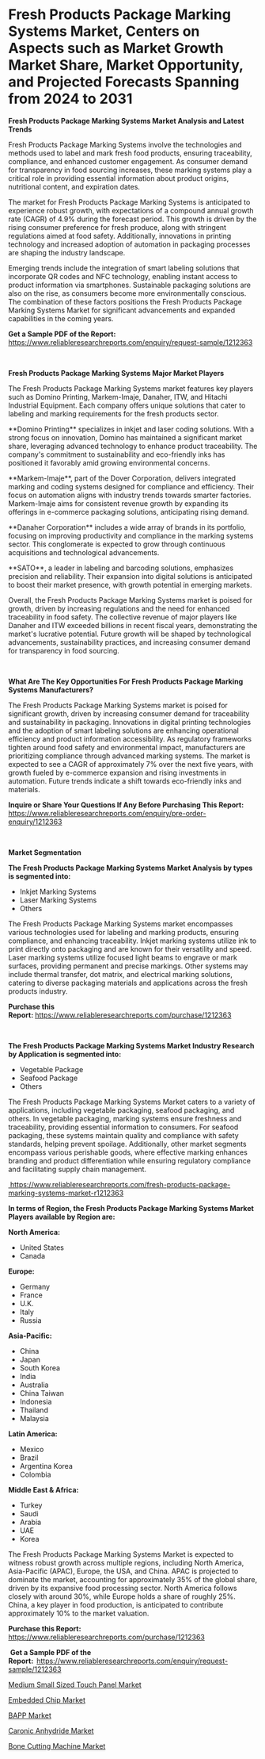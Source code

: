 <p><h1>Fresh Products Package Marking Systems Market, Centers on Aspects such as Market Growth Market Share, Market Opportunity, and Projected Forecasts Spanning from 2024 to 2031</h1></p><p><strong>Fresh Products Package Marking Systems Market Analysis and Latest Trends</strong></p>
<p><p>Fresh Products Package Marking Systems involve the technologies and methods used to label and mark fresh food products, ensuring traceability, compliance, and enhanced customer engagement. As consumer demand for transparency in food sourcing increases, these marking systems play a critical role in providing essential information about product origins, nutritional content, and expiration dates.</p><p>The market for Fresh Products Package Marking Systems is anticipated to experience robust growth, with expectations of a compound annual growth rate (CAGR) of 4.9% during the forecast period. This growth is driven by the rising consumer preference for fresh produce, along with stringent regulations aimed at food safety. Additionally, innovations in printing technology and increased adoption of automation in packaging processes are shaping the industry landscape.</p><p>Emerging trends include the integration of smart labeling solutions that incorporate QR codes and NFC technology, enabling instant access to product information via smartphones. Sustainable packaging solutions are also on the rise, as consumers become more environmentally conscious. The combination of these factors positions the Fresh Products Package Marking Systems Market for significant advancements and expanded capabilities in the coming years.</p></p>
<p><strong>Get a Sample PDF of the Report:&nbsp;</strong> <a href="https://www.reliableresearchreports.com/enquiry/request-sample/1212363?utm_campaign=5&utm_medium=2&utm_source=Github&utm_content=ia&utm_term=06102024&utm_id=fresh-products-package-marking-systems">https://www.reliableresearchreports.com/enquiry/request-sample/1212363</a></p>
<p>&nbsp;</p>
<p><strong>Fresh Products Package Marking Systems Major Market Players</strong></p>
<p><p>The Fresh Products Package Marking Systems market features key players such as Domino Printing, Markem-Imaje, Danaher, ITW, and Hitachi Industrial Equipment. Each company offers unique solutions that cater to labeling and marking requirements for the fresh products sector.</p><p>**Domino Printing** specializes in inkjet and laser coding solutions. With a strong focus on innovation, Domino has maintained a significant market share, leveraging advanced technology to enhance product traceability. The company's commitment to sustainability and eco-friendly inks has positioned it favorably amid growing environmental concerns.</p><p>**Markem-Imaje**, part of the Dover Corporation, delivers integrated marking and coding systems designed for compliance and efficiency. Their focus on automation aligns with industry trends towards smarter factories. Markem-Imaje aims for consistent revenue growth by expanding its offerings in e-commerce packaging solutions, anticipating rising demand.</p><p>**Danaher Corporation** includes a wide array of brands in its portfolio, focusing on improving productivity and compliance in the marking systems sector. This conglomerate is expected to grow through continuous acquisitions and technological advancements. </p><p>**SATO**, a leader in labeling and barcoding solutions, emphasizes precision and reliability. Their expansion into digital solutions is anticipated to boost their market presence, with growth potential in emerging markets.</p><p>Overall, the Fresh Products Package Marking Systems market is poised for growth, driven by increasing regulations and the need for enhanced traceability in food safety. The collective revenue of major players like Danaher and ITW exceeded billions in recent fiscal years, demonstrating the market's lucrative potential. Future growth will be shaped by technological advancements, sustainability practices, and increasing consumer demand for transparency in food sourcing.</p></p>
<p>&nbsp;</p>
<p><strong>What Are The Key Opportunities For Fresh Products Package Marking Systems Manufacturers?</strong></p>
<p><p>The Fresh Products Package Marking Systems market is poised for significant growth, driven by increasing consumer demand for traceability and sustainability in packaging. Innovations in digital printing technologies and the adoption of smart labeling solutions are enhancing operational efficiency and product information accessibility. As regulatory frameworks tighten around food safety and environmental impact, manufacturers are prioritizing compliance through advanced marking systems. The market is expected to see a CAGR of approximately 7% over the next five years, with growth fueled by e-commerce expansion and rising investments in automation. Future trends indicate a shift towards eco-friendly inks and materials.</p></p>
<p><strong>Inquire or Share Your Questions If Any Before Purchasing This Report:</strong> <a href="https://www.reliableresearchreports.com/enquiry/pre-order-enquiry/1212363?utm_campaign=5&utm_medium=2&utm_source=Github&utm_content=ia&utm_term=06102024&utm_id=fresh-products-package-marking-systems">https://www.reliableresearchreports.com/enquiry/pre-order-enquiry/1212363</a></p>
<p>&nbsp;</p>
<p><strong>Market Segmentation</strong></p>
<p><strong>The Fresh Products Package Marking Systems Market Analysis by types is segmented into:</strong></p>
<p><ul><li>Inkjet Marking Systems</li><li>Laser Marking Systems</li><li>Others</li></ul></p>
<p><p>The Fresh Products Package Marking Systems market encompasses various technologies used for labeling and marking products, ensuring compliance, and enhancing traceability. Inkjet marking systems utilize ink to print directly onto packaging and are known for their versatility and speed. Laser marking systems utilize focused light beams to engrave or mark surfaces, providing permanent and precise markings. Other systems may include thermal transfer, dot matrix, and electrical marking solutions, catering to diverse packaging materials and applications across the fresh products industry.</p></p>
<p><strong>Purchase this Report:&nbsp;</strong><a href="https://www.reliableresearchreports.com/purchase/1212363?utm_campaign=5&utm_medium=2&utm_source=Github&utm_content=ia&utm_term=06102024&utm_id=fresh-products-package-marking-systems">https://www.reliableresearchreports.com/purchase/1212363</a></p>
<p>&nbsp;</p>
<p><strong>The Fresh Products Package Marking Systems Market Industry Research by Application is segmented into:</strong></p>
<p><ul><li>Vegetable Package</li><li>Seafood Package</li><li>Others</li></ul></p>
<p><p>The Fresh Products Package Marking Systems Market caters to a variety of applications, including vegetable packaging, seafood packaging, and others. In vegetable packaging, marking systems ensure freshness and traceability, providing essential information to consumers. For seafood packaging, these systems maintain quality and compliance with safety standards, helping prevent spoilage. Additionally, other market segments encompass various perishable goods, where effective marking enhances branding and product differentiation while ensuring regulatory compliance and facilitating supply chain management.</p></p>
<p><a href="https://www.reliableresearchreports.com/fresh-products-package-marking-systems-market-r1212363?utm_campaign=5&utm_medium=2&utm_source=Github&utm_content=ia&utm_term=06102024&utm_id=fresh-products-package-marking-systems">&nbsp;https://www.reliableresearchreports.com/fresh-products-package-marking-systems-market-r1212363</a></p>
<p><strong>In terms of Region, the Fresh Products Package Marking Systems Market Players available by Region are:</strong></p>
<p>
    <p> <strong> North America: </strong>
        <ul>
            <li>United States</li>
            <li>Canada</li>
        </ul>
        </p> 
    <p> <strong> Europe: </strong>
        <ul>
            <li>Germany</li>
            <li>France</li>
            <li>U.K.</li>
            <li>Italy</li>
            <li>Russia</li>
        </ul>
        </p> 
    <p> <strong> Asia-Pacific: </strong>
        <ul>
            <li>China</li>
            <li>Japan</li>
            <li>South Korea</li>
            <li>India</li>
            <li>Australia</li>
            <li>China Taiwan</li>
            <li>Indonesia</li>
            <li>Thailand</li>
            <li>Malaysia</li>
        </ul>
        </p> 
    <p> <strong> Latin America: </strong>
        <ul>
            <li>Mexico</li>
            <li>Brazil</li>
            <li>Argentina Korea</li>
            <li>Colombia</li>
        </ul>
        </p> 
    <p> <strong> Middle East & Africa: </strong>
        <ul>
            <li>Turkey</li>
            <li>Saudi</li>
            <li>Arabia</li>
            <li>UAE</li>
            <li>Korea</li>
        </ul>
    </p>
    </p>
<p><p>The Fresh Products Package Marking Systems Market is expected to witness robust growth across multiple regions, including North America, Asia-Pacific (APAC), Europe, the USA, and China. APAC is projected to dominate the market, accounting for approximately 35% of the global share, driven by its expansive food processing sector. North America follows closely with around 30%, while Europe holds a share of roughly 25%. China, a key player in food production, is anticipated to contribute approximately 10% to the market valuation.</p></p>
<p><strong>Purchase this Report: </strong><a href="https://www.reliableresearchreports.com/purchase/1212363?utm_campaign=5&utm_medium=2&utm_source=Github&utm_content=ia&utm_term=06102024&utm_id=fresh-products-package-marking-systems">https://www.reliableresearchreports.com/purchase/1212363</a></p>
<p>&nbsp;<strong>Get a Sample PDF of the Report:&nbsp;&nbsp;</strong><a href="https://www.reliableresearchreports.com/enquiry/request-sample/1212363?utm_campaign=5&utm_medium=2&utm_source=Github&utm_content=ia&utm_term=06102024&utm_id=fresh-products-package-marking-systems">https://www.reliableresearchreports.com/enquiry/request-sample/1212363</a></p>
<p><strong></strong></p>
<p><p><a href="https://issuu.com/reportprime-2/docs/medium-small-sized-touch-panel-mark_97e3af6b1b16a1?utm_campaign=5&utm_medium=2&utm_source=Github&utm_content=ia&utm_term=06102024&utm_id=fresh-products-package-marking-systems">Medium Small Sized Touch Panel Market</a></p><p><a href="https://issuu.com/reportprime-2/docs/embedded-chip-market-size-2030.pptx_aa24c8fdd0b811?utm_campaign=5&utm_medium=2&utm_source=Github&utm_content=ia&utm_term=06102024&utm_id=fresh-products-package-marking-systems">Embedded Chip Market</a></p><p><a href="https://medium.com/@sandramurphy56/market-forecast-global-bapp-trends-and-impact-analysis-2024-2031-by-application-b691b676cfdb?postPublishedType=repub&utm_campaign=5&utm_medium=2&utm_source=Github&utm_content=ia&utm_term=06102024&utm_id=fresh-products-package-marking-systems">BAPP Market</a></p><p><a href="https://medium.com/@sandramurphy56/navigating-the-global-caronic-anhydride-market-landscape-trends-forecasts-and-impact-analysis-9e860bea28b9?utm_campaign=5&utm_medium=2&utm_source=Github&utm_content=ia&utm_term=06102024&utm_id=fresh-products-package-marking-systems">Caronic Anhydride Market</a></p><p><a href="https://github.com/AnnDiaz698/Market-Research-Report-List-1/blob/main/bone-cutting-machine-market.md?utm_campaign=5&utm_medium=2&utm_source=Github&utm_content=ia&utm_term=06102024&utm_id=fresh-products-package-marking-systems">Bone Cutting Machine Market</a></p></p>